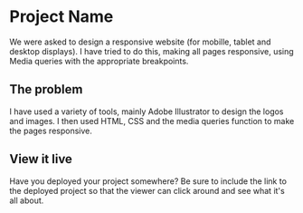 # Project Name

We were asked to design a responsive website (for mobille, tablet and desktop displays). I have tried to do this, making all pages responsive, using Media queries with the appropriate breakpoints.

## The problem

I have used a variety of tools, mainly Adobe Illustrator to design the logos and images. I then used HTML, CSS and the media queries function to make the pages responsive.

## View it live

Have you deployed your project somewhere? Be sure to include the link to the deployed project so that the viewer can click around and see what it's all about.

